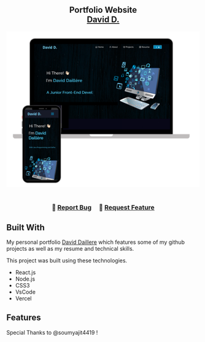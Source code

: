 <h2 align="center">
  Portfolio Website<br/>
  <a href="https://portfolio-1-daviddaill.vercel.app/" target="_blank">David D.</a>
</h2>
<div align="center">
  <img alt="Demo" src="./Images/readme-img1.png" />
</div>

<br/>



<h3 align="center">
    🔹
    <a href="https://github.com/Daviddaill/Portfolio-1/issues">Report Bug</a> &nbsp; &nbsp;
    🔹
    <a href="https://github.com/Daviddaill/Portfolio-1/issues">Request Feature</a>
</h3>



## Built With

My personal portfolio <a href="https://portfolio-1-daviddaill.vercel.app/" target="_blank">David Daillere</a> which features some of my github projects as well as my resume and technical skills.<br/>

This project was built using these technologies.

- React.js
- Node.js
- CSS3
- VsCode
- Vercel

## Features





Special Thanks to @soumyajit4419 !

